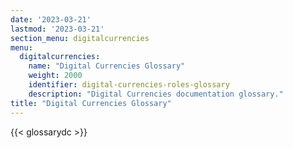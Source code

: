 ```yaml
---
date: '2023-03-21'
lastmod: '2023-03-21'
section_menu: digitalcurrencies
menu:
  digitalcurrencies:
    name: "Digital Currencies Glossary"
    weight: 2000
    identifier: digital-currencies-roles-glossary
    description: "Digital Currencies documentation glossary."
title: "Digital Currencies Glossary"
---
```



{{< glossarydc >}}